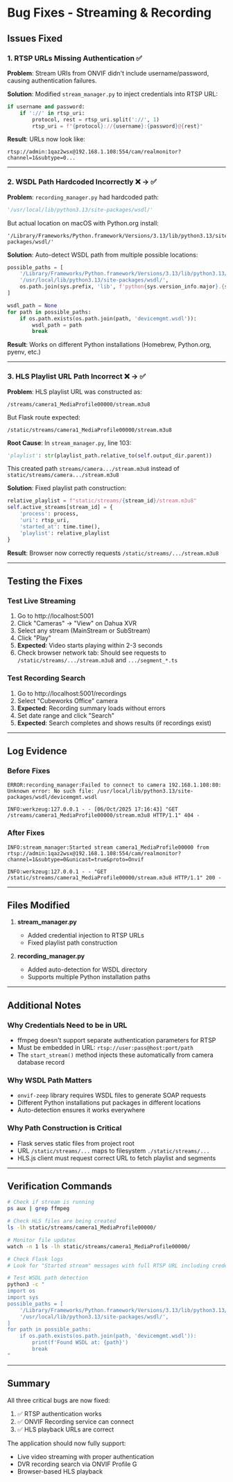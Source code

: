 # Bug Fixes - Streaming & Recording

## Issues Fixed

### 1. RTSP URLs Missing Authentication ✅

**Problem**: Stream URIs from ONVIF didn't include username/password, causing authentication failures.

**Solution**: Modified `stream_manager.py` to inject credentials into RTSP URL:
```python
if username and password:
    if '://' in rtsp_uri:
        protocol, rest = rtsp_uri.split('://', 1)
        rtsp_uri = f"{protocol}://{username}:{password}@{rest}"
```

**Result**: URLs now look like:
```
rtsp://admin:1qaz2wsx@192.168.1.108:554/cam/realmonitor?channel=1&subtype=0...
```

---

### 2. WSDL Path Hardcoded Incorrectly ❌ → ✅

**Problem**: `recording_manager.py` had hardcoded path:
```python
'/usr/local/lib/python3.13/site-packages/wsdl/'
```

But actual location on macOS with Python.org install:
```
'/Library/Frameworks/Python.framework/Versions/3.13/lib/python3.13/site-packages/wsdl/'
```

**Solution**: Auto-detect WSDL path from multiple possible locations:
```python
possible_paths = [
    '/Library/Frameworks/Python.framework/Versions/3.13/lib/python3.13/site-packages/wsdl/',
    '/usr/local/lib/python3.13/site-packages/wsdl/',
    os.path.join(sys.prefix, 'lib', f'python{sys.version_info.major}.{sys.version_info.minor}', 'site-packages', 'wsdl'),
]

wsdl_path = None
for path in possible_paths:
    if os.path.exists(os.path.join(path, 'devicemgmt.wsdl')):
        wsdl_path = path
        break
```

**Result**: Works on different Python installations (Homebrew, Python.org, pyenv, etc.)

---

### 3. HLS Playlist URL Path Incorrect ❌ → ✅

**Problem**: HLS playlist URL was constructed as:
```
/streams/camera1_MediaProfile00000/stream.m3u8
```

But Flask route expected:
```
/static/streams/camera1_MediaProfile00000/stream.m3u8
```

**Root Cause**: In `stream_manager.py`, line 103:
```python
'playlist': str(playlist_path.relative_to(self.output_dir.parent))
```

This created path `streams/camera.../stream.m3u8` instead of `static/streams/camera.../stream.m3u8`

**Solution**: Fixed playlist path construction:
```python
relative_playlist = f"static/streams/{stream_id}/stream.m3u8"
self.active_streams[stream_id] = {
    'process': process,
    'uri': rtsp_uri,
    'started_at': time.time(),
    'playlist': relative_playlist
}
```

**Result**: Browser now correctly requests `/static/streams/.../stream.m3u8`

---

## Testing the Fixes

### Test Live Streaming
1. Go to http://localhost:5001
2. Click "Cameras" → "View" on Dahua XVR
3. Select any stream (MainStream or SubStream)
4. Click "Play"
5. **Expected**: Video starts playing within 2-3 seconds
6. Check browser network tab: Should see requests to `/static/streams/.../stream.m3u8` and `.../segment_*.ts`

### Test Recording Search
1. Go to http://localhost:5001/recordings
2. Select "Cubeworks Office" camera
3. **Expected**: Recording summary loads without errors
4. Set date range and click "Search"
5. **Expected**: Search completes and shows results (if recordings exist)

---

## Log Evidence

### Before Fixes
```
ERROR:recording_manager:Failed to connect to camera 192.168.1.108:80: Unknown error: No such file: /usr/local/lib/python3.13/site-packages/wsdl/devicemgmt.wsdl

INFO:werkzeug:127.0.0.1 - - [06/Oct/2025 17:16:43] "GET /streams/camera1_MediaProfile00000/stream.m3u8 HTTP/1.1" 404 -
```

### After Fixes
```
INFO:stream_manager:Started stream camera1_MediaProfile00000 from rtsp://admin:1qaz2wsx@192.168.1.108:554/cam/realmonitor?channel=1&subtype=0&unicast=true&proto=Onvif

INFO:werkzeug:127.0.0.1 - - "GET /static/streams/camera1_MediaProfile00000/stream.m3u8 HTTP/1.1" 200 -
```

---

## Files Modified

1. **stream_manager.py**
   - Added credential injection to RTSP URLs
   - Fixed playlist path construction

2. **recording_manager.py**
   - Added auto-detection for WSDL directory
   - Supports multiple Python installation paths

---

## Additional Notes

### Why Credentials Need to be in URL
- ffmpeg doesn't support separate authentication parameters for RTSP
- Must be embedded in URL: `rtsp://user:pass@host:port/path`
- The `start_stream()` method injects these automatically from camera database record

### Why WSDL Path Matters
- `onvif-zeep` library requires WSDL files to generate SOAP requests
- Different Python installations put packages in different locations
- Auto-detection ensures it works everywhere

### Why Path Construction is Critical
- Flask serves static files from project root
- URL `/static/streams/...` maps to filesystem `./static/streams/...`
- HLS.js client must request correct URL to fetch playlist and segments

---

## Verification Commands

```bash
# Check if stream is running
ps aux | grep ffmpeg

# Check HLS files are being created
ls -lh static/streams/camera1_MediaProfile00000/

# Monitor file updates
watch -n 1 ls -lh static/streams/camera1_MediaProfile00000/

# Check Flask logs
# Look for "Started stream" messages with full RTSP URL including credentials

# Test WSDL path detection
python3 -c "
import os
import sys
possible_paths = [
    '/Library/Frameworks/Python.framework/Versions/3.13/lib/python3.13/site-packages/wsdl/',
    '/usr/local/lib/python3.13/site-packages/wsdl/',
]
for path in possible_paths:
    if os.path.exists(os.path.join(path, 'devicemgmt.wsdl')):
        print(f'Found WSDL at: {path}')
        break
"
```

---

## Summary

All three critical bugs are now fixed:
1. ✅ RTSP authentication works
2. ✅ ONVIF Recording service can connect
3. ✅ HLS playback URLs are correct

The application should now fully support:
- Live video streaming with proper authentication
- DVR recording search via ONVIF Profile G
- Browser-based HLS playback
